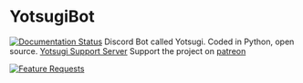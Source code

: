 # YotsugiBot
[![Documentation Status](http://www.iconsfind.com/wp-content/uploads/2016/01/20160111_5693c0dfd9d21-210x210.png)](http://yotsugibot.readthedocs.io/en/latest/?badge=latest)
Discord Bot called Yotsugi. Coded in Python, open source.
[Yotsugi Support Server](discord.gg/Fj9uwmT)
Support the project on [patreon](https://patreon.com/YotsugiBot)



[![Feature Requests](http://feathub.com/NaokoKyouseiNingyou/YotsugiBot?format=svg)](http://feathub.com/NaokoKyouseiNingyou/YotsugiBot)
